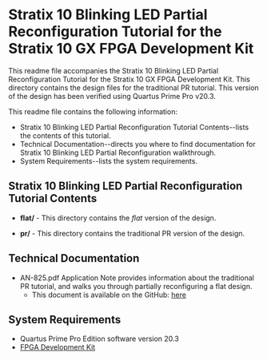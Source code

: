 # Stratix 10 Blinking LED Partial Reconfiguration Tutorial for the Stratix 10 GX FPGA Development Kit

This readme file accompanies the Stratix 10 Blinking LED Partial Reconfiguration Tutorial for the Stratix 10 GX FPGA Development Kit. This directory contains the design files for the traditional PR tutorial. This version of the design has been verified using Quartus Prime Pro v20.3.

This readme file contains the following information:

*  Stratix 10 Blinking LED Partial Reconfiguration Tutorial Contents--lists the contents of this tutorial.
*  Technical Documentation--directs you where to find documentation for Stratix 10 Blinking LED Partial Reconfiguration walkthrough.
*  System Requirements--lists the system requirements.

## Stratix 10 Blinking LED Partial Reconfiguration Tutorial Contents

*  **flat/** - This directory contains the *flat* version of the design.

*  **pr/** - This directory contains the traditional PR version of the design.

## Technical Documentation

*  AN-825.pdf Application Note provides information about the traditional PR tutorial, and walks you through partially reconfiguring a flat design.
   *  This document is available on the GitHub: [here](AN-825.pdf)

## System Requirements

*  Quartus Prime Pro Edition software version 20.3
*  [FPGA Development Kit](https://www.intel.com/content/www/us/en/programmable/products/boards_and_kits/all-development-kits.html)


